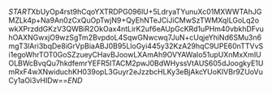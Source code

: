 $START$XbUyOp4rst9hCqoYXTRDPG096lU+5LdryaTYunuXc01MXWWTAhJGMZLk4p+Na9An0zCxQuOpTwjN9+QyEhNTeJCiJiCMwSzTWMXqILGoLq2owkXPrzddGKzV3QWBiR2OkOax4ntLirK2uf6eAUpGcKRd1uPHm40vbkhDFvuhOAXNGwxjO9wzSgTm2BvpdoL4SqwGNwcwq7JuN+cUqjeYhiNd6SMu3n6mgT3lAri3bqDe8iGrVpBiaABJ0B95LloGyi445y32KzA29hqC9UPE60nTTVvSi1egoWhrTOT0GoSZzueyCHavBJoowLXAmAh9OVYAWaIo51upUXnMxXmIUOLBWcBvqQu7hkdfemrYEFR5ITACM2pwJ0BdWHyssVtAUS605dJoogkyE1UmRxF4wXNwiduchKH039opL3Guyr2eJzzbcHLKy3eBjAkcYUoKIVBr9ZUoVuCy1aOi3vHIDw==$END$